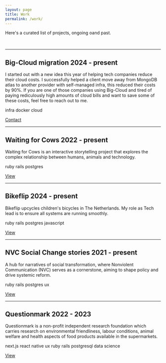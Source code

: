 ```yaml
---
layout: page
title: Work
permalink: /work/
---
```


Here's a curated list of projects, ongoing oand past.

<br/>

---

<h2 class="mt-0">
  Big-Cloud migration
  <span class="post-meta pull-right">2024 - present</span>
</h2>

I started out with a new idea this year of helping tech companies reduce their cloud costs. I successfully helped a client move away from MongoDB atlas to another provider with self-managed infra, this reduced their costs by 90%. If you are one of those companies using Big-Cloud and tired of paying rediculously high amounts of cloud bills and want to save some of these costs, feel free to reach out to me.

<p>
  <span class="tag">infra</span>
  <span class="tag">docker</span>
  <span class="tag">cloud</span>
</p>

<a href="mailto:cloud-migration@nomaddev.co">Contact</a>

---

<h2 class="mt-0">
  Waiting for Cows
  <span class="post-meta pull-right">2022 - present</span>
</h2>

Waiting for Cows is an interactive storytelling project that explores the complex relationship between humans, animals and technology.

<p>
  <span class="tag">ruby</span>
  <span class="tag">rails</span>
  <span class="tag">postgres</span>
</p>

<a href="https://www.affectlab.org/waiting-for-cows/">View</a>

---

<h2 class="mt-0">
  Bikeflip
  <span class="post-meta pull-right">2024 - present</span>
</h2>

Bikeflip upcycles children's bicycles in The Netherlands. My role as Tech lead is to ensure all systems are running smoothly.

<p>
  <span class="tag">ruby</span>
  <span class="tag">rails</span>
  <span class="tag">postgres</span>
  <span class="tag">javascript</span>
</p>

<a href="https://bikeflip.nl">View</a>

---

<h2 class="mt-0">
  NVC Social Change stories
  <span class="post-meta pull-right">2021 - present</span>
</h2>

A hub for narratives of social transformation, where Nonviolent Communication (NVC) serves as a cornerstone, aiming to shape policy and drive systemic reform.

<p>
  <span class="tag">ruby</span>
  <span class="tag">rails</span>
  <span class="tag">postgres</span>
  <span class="tag">ux</span>
</p>

<a href="https://nvcsocialchange.org/">View</a>

---

<h2 class="mt-0">
  Questionmark
  <span class="post-meta pull-right">2022 - 2023</span>
</h2>

Questionmark is a non-profit independent research foundation which carries research on environmental friendliness, labour conditions, animal welfare and health aspects of food products available in the supermarkets.

<p>
  <span class="tag">next.js</span>
  <span class="tag">react native</span>
  <span class="tag">ux</span>
  <span class="tag">ruby</span>
  <span class="tag">rails</span>
  <span class="tag">postgresql</span>
  <span class="tag">data science</span>
</p>

<a href="https://www.thequestionmark.org/">View</a>
